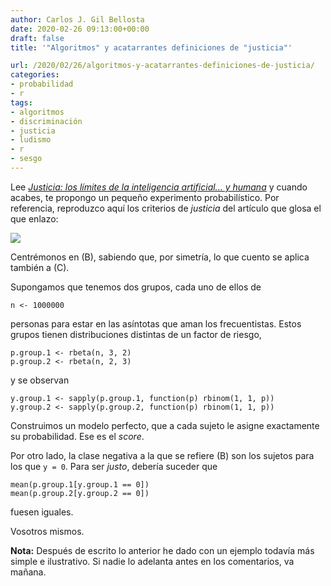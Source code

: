 ```yaml
---
author: Carlos J. Gil Bellosta
date: 2020-02-26 09:13:00+00:00
draft: false
title: '"Algoritmos" y acatarrantes definiciones de "justicia"'

url: /2020/02/26/algoritmos-y-acatarrantes-definiciones-de-justicia/
categories:
- probabilidad
- r
tags:
- algoritmos
- discriminación
- justicia
- ludismo
- r
- sesgo
---
```





Lee _[Justicia: los límites de la inteligencia artificial... y humana](https://nadaesgratis.es/anxo-sanchez/justicia-los-limites-de-la-inteligencia-artificial)_ y cuando acabes, te propongo un pequeño experimento probabilístico. Por referencia, reproduzco aquí los criterios de _justicia_ del artículo que glosa el que enlazo:





![](/wp-uploads/2020/02/fairness.png)






Centrémonos en (B), sabiendo que, por simetría, lo que cuento se aplica también a (C).







Supongamos que tenemos dos grupos, cada uno de ellos de







    n <- 1000000







personas para estar en las asíntotas que aman los frecuentistas. Estos grupos tienen distribuciones distintas de un factor de riesgo,







    p.group.1 <- rbeta(n, 3, 2)
    p.group.2 <- rbeta(n, 2, 3)







y se observan







    y.group.1 <- sapply(p.group.1, function(p) rbinom(1, 1, p))
    y.group.2 <- sapply(p.group.2, function(p) rbinom(1, 1, p))







Construimos un modelo perfecto, que a cada sujeto le asigne exactamente su probabilidad. Ese es el _score_.







Por otro lado, la clase negativa a la que se refiere (B) son los sujetos para los que `y = 0`. Para ser _justo_, debería suceder que







    mean(p.group.1[y.group.1 == 0])
    mean(p.group.2[y.group.2 == 0])







fuesen iguales.







Vosotros mismos.







**Nota:** Después de escrito lo anterior he dado con un ejemplo todavía más simple e ilustrativo. Si nadie lo adelanta antes en los comentarios, va mañana.



